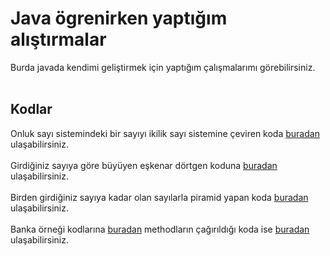 # Java ögrenirken yaptığım alıştırmalar
Burda javada kendimi geliştirmek için yaptığım çalışmalarımı görebilirsiniz.<br><br>
## Kodlar
Onluk sayı sistemindeki bir sayıyı ikilik sayı sistemine çeviren koda [buradan](https://github.com/KaanKarabacak-01/Java_ogrenirken_yaptigim_alistirmalar/blob/main/intToBinary.java) ulaşabilirsiniz.<br><br>
Girdiğiniz sayıya göre büyüyen eşkenar dörtgen koduna [buradan](https://github.com/KaanKarabacak-01/Java_ogrenirken_yaptigim_alistirmalar/blob/main/baklavaDilimi.java) ulaşabilirsiniz.<br><br>
Birden girdiğiniz sayıya kadar olan sayılarla piramid yapan koda [buradan](https://github.com/KaanKarabacak-01/Java_ogrenirken_yaptigim_alistirmalar/blob/main/sayiPiramidi.java) ulaşabilirsiniz.<br><br>
Banka örneği kodlarına [buradan](https://github.com/KaanKarabacak-01/Java_ogrenirken_yaptigim_alistirmalar/blob/main/Banka.java) methodların çağırıldığı koda ise [buradan](https://github.com/KaanKarabacak-01/Java_ogrenirken_yaptigim_alistirmalar/blob/main/BankaKullan%C4%B1ciPaneli.java) ulaşabilirsiniz.<br><br>
